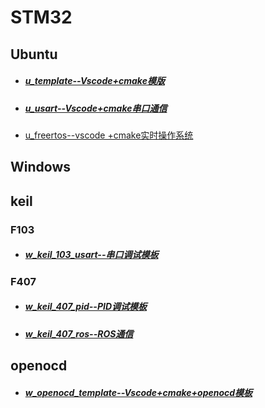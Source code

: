 # STM32 
## Ubuntu

- ##### [u_template--Vscode+cmake模版](https://github.com/wys722040906/STM32/tree/u_template)

- ##### [u_usart--Vscode+cmake串口通信](https://github.com/wys722040906/STM32/tree/u_usart)

- [u_freertos--vscode +cmake实时操作系统](https://github.com/wys722040906/STM32/tree/u_freertos)

## Windows

## keil

### F103

- ##### [w_keil_103_usart--串口调试模板](https://github.com/wys722040906/STM32/tree/w_keil_103_usart)

### F407

- ##### [w_keil_407_pid--PID调试模板](https://github.com/wys722040906/STM32/tree/w_keil_407_pid)

- ##### [w_keil_407_ros--ROS通信](https://github.com/wys722040906/STM32/tree/w_keil_407_ros)

## openocd

- ##### [w_openocd_template--Vscode+cmake+openocd模板](https://github.com/wys722040906/STM32/tree/w_openocd_template)

## 
